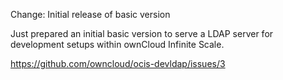 Change: Initial release of basic version

Just prepared an initial basic version to serve a LDAP server for development
setups within ownCloud Infinite Scale.

https://github.com/owncloud/ocis-devldap/issues/3
